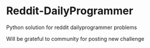 # Reddit-DailyProgrammer
Python solution for reddit dailyprogrammer problems

Will be grateful to community for posting new challenge 
